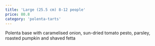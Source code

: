 ```yaml
---
title: 'Large (25.5 cm) 8-12 people'
price: 80.8
category: 'polenta-tarts'
---
```


Polenta base with caramelised onion, sun-dried tomato pesto, parsley, roasted pumpkin and shaved fetta

